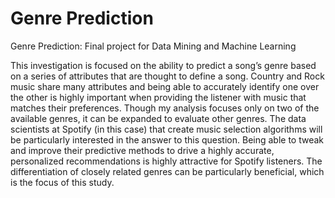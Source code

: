 # Genre Prediction
Genre Prediction: Final project for Data Mining and Machine Learning

This investigation is focused on the ability to predict a song’s genre based on a series of attributes that are thought to define a song. Country and Rock music share many attributes and being able to accurately identify one over the other is highly important when providing the listener with music that matches their preferences. Though my analysis focuses only on two of the available genres, it can be expanded to evaluate other genres. The data scientists at Spotify (in this case) that create music selection algorithms will be particularly interested in the answer to this question.  Being able to tweak and improve their predictive methods to drive a highly accurate, personalized recommendations is highly attractive for Spotify listeners. The differentiation of closely related genres can be particularly beneficial, which is the focus of this study.

